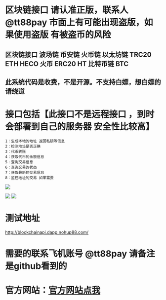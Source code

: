 # 区块链接口  请认准正版，联系人 @tt88pay 市面上有可能出现盗版，如果使用盗版 有被盗币的风险
## 区块链接口 波场链 币安链 火币链 以太坊链 TRC20 ETH HECO 火币 ERC20 HT 比特币链 BTC 
## 此系统代码是收费，不是开源。不支持白嫖，想白嫖的请绕道

# 接口包括【此接口不是远程接口 ，到时会部署到自己的服务器 安全性比较高】
~~~
1：生成本地的地址 返回私钥等信息
2：检测地址是否正确
3：代币转账
4：获取代币的余额信息
5：查询交易信息
6：查询交易的状态
7：获取最新的交易信息
8：监控地址的交易 如果需要
~~~
![](https://www.showdoc.com.cn/server/api/attachment/visitfile/sign/67bad2a8ebe7c84dcb762aa3946b397e)

![](https://www.showdoc.com.cn/server/api/attachment/visitfile/sign/6630ba7c1e452827e0794947ee10323f)
![](https://www.showdoc.com.cn/server/api/attachment/visitfile/sign/7165bdd21fff2ca56282ce6eaa481b69)

# 测试地址
http://blockchainapi.dapp.nohup88.com/

# 需要的联系飞机账号  @tt88pay  请备注是github看到的

# 官方网站：[官方网站点我]( http://www.debug8888.com "官方网站")



